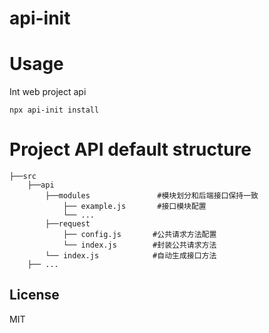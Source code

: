 # api-init

# Usage

Int web project api

```ssh
npx api-init install
```

# Project API default structure

```ssh
├──src
    ├──api                      
        ├──modules               #模块划分和后端接口保持一致
            ├── example.js       #接口模块配置    
            └── ...
        ├──request               
            ├── config.js       #公共请求方法配置
            └── index.js        #封装公共请求方法
        └── index.js            #自动生成接口方法  
    ├── ...       
```

## License

MIT